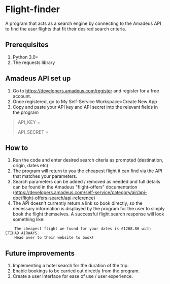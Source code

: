# Flight-finder
A program that acts as a search engine by connecting to the Amadeus API to find the user flights that fit their desired search criteria.

## Prerequisites
1. Python 3.0+
2. The requests library

## Amadeus API set up
1. Go to https://developers.amadeus.com/register and register for a free account.
2. Once registered, go to My Self-Service Workspace>Create New App
3. Copy and paste your API key and API secret into the relevant fields in the program 
> API_KEY = 
> 
> API_SECRET =

## How to
1. Run the code and enter desired search citeria as prompted (destination, origin, dates etc)
2. The program will return to you the cheapest flight it can find via the API that matches your parameters.
3. Search parameters can be added / removed as needed and full details can be found in the Amadeus "flight-offers" documentation (https://developers.amadeus.com/self-service/category/air/api-doc/flight-offers-search/api-reference)
4. The API doesn't currently return a link so book directly, so the necessary information is displayed by the program for the user to simply book the flight themselves.
A successful flight search response will look something like:
```
    The cheapest flight we found for your dates is £1268.86 with ETIHAD AIRWAYS.
    Head over to their website to book! 
```
## Future improvements
1. Implementing a hotel search for the duration of the trip.
2. Enable bookings to be carried out directly from the program.
3. Create a user interface for ease of use / user experience.
